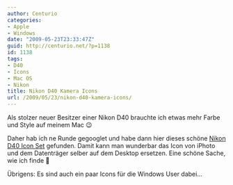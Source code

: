 ```yaml
---
author: Centurio
categories:
- Apple
- Windows
date: "2009-05-23T23:33:47Z"
guid: http://centurio.net/?p=1138
id: 1138
tags:
- D40
- Icons
- Mac OS
- Nikon
title: Nikon D40 Kamera Icons
url: /2009/05/23/nikon-d40-kamera-icons/
---
```

Als stolzer neuer Besitzer einer Nikon D40 brauchte ich etwas mehr Farbe und Style auf meinem Mac 😉

Daher hab ich ne Runde gegooglet und habe dann hier dieses schöne [Nikon D40 Icon Set](http://sveiki.deviantart.com/art/Nikon-D40-Icon-Set-69911211) gefunden. Damit kann man wunderbar das Icon von iPhoto und dem Datenträger selber auf dem Desktop ersetzen. Eine schöne Sache, wie ich finde 🙂

Übrigens: Es sind auch ein paar Icons für die Windows User dabei...